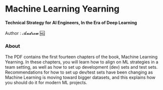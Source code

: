 # Machine Learning Yearning
#### Technical Strategy for AI Engineers, In the Era of Deep Learning

Author : 𝓐𝓷𝓭𝓻𝓮𝔀 🆖
### About

The PDF contains the first fourteen chapters of the book, Machine Learning Yearning. In these chapters, you will learn how to align on ML strategies in a team setting, as well as how to set up development (dev) sets and test sets. Recommendations for how to set up dev/test sets have been changing as Machine Learning is moving toward bigger datasets, and this explains how you should do it for modern ML projects. 
